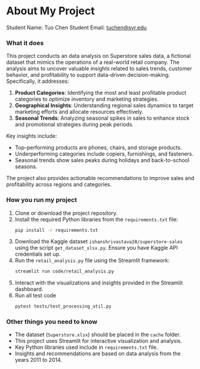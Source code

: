 # About My Project

Student Name:  Tuo Chen 
Student Email:  tuchen@syr.edu 

### What it does
This project conducts an  data analysis on Superstore sales data, a fictional dataset that mimics the operations of a real-world retail company. The analysis aims to uncover valuable insights related to sales trends, customer behavior, and profitability to support data-driven decision-making. Specifically, it addresses:

1. **Product Categories**: Identifying the most and least profitable product categories to optimize inventory and marketing strategies.
2. **Geographical Insights**: Understanding regional sales dynamics to target marketing efforts and allocate resources effectively.
3. **Seasonal Trends**: Analyzing seasonal spikes in sales to enhance stock and promotional strategies during peak periods.

Key insights include:
- Top-performing products are phones, chairs, and storage products.
- Underperforming categories include copiers, furnishings, and fasteners.
- Seasonal trends show sales peaks during holidays and back-to-school seasons.

The project also provides actionable recommendations to improve sales and profitability across regions and categories.

### How you run my project
1. Clone or download the project repository.
2. Install the required Python libraries from the `requirements.txt` file:
   ```bash
   pip install -r requirements.txt
   ```
3. Download the Kaggle dataset `ishanshrivastava28/superstore-sales` using the script `get_dataset_xlsx.py`. Ensure you have Kaggle API credentials set up.
4. Run the `retail_analysis.py` file using the Streamlit framework:
   ```bash
   streamlit run code/retail_analysis.py
   ```
5. Interact with the visualizations and insights provided in the Streamlit dashboard.
6. Run all test code 
   ```bash
   pytest tests/test_processing_util.py
   ```

### Other things you need to know
- The dataset (`Superstore.xlsx`) should be placed in the `cache` folder.
- This project uses Streamlit for interactive visualization and analysis.
- Key Python libraries used include in `requirements.txt` file.
- Insights and recommendations are based on data analysis from the years 2011 to 2014.
